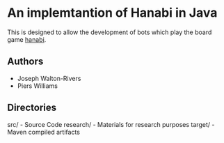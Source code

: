 # An implemtantion of Hanabi in Java
This is designed to allow the development of bots which play the board game [hanabi][hanabi].

## Authors
* Joseph Walton-Rivers
* Piers Williams

## Directories
src/ - Source Code
research/ - Materials for research purposes
target/ - Maven compiled artifacts

[hanabi]: https://boardgamegeek.com/boardgame/98778/hanabi
